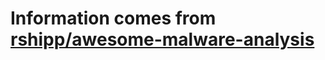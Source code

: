# Information comes from [rshipp/awesome-malware-analysis](https://github.com/rshipp/awesome-malware-analysis)


